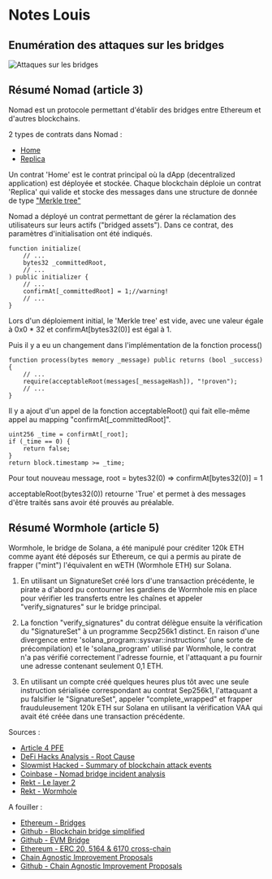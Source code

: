 # Notes Louis

## Enumération des attaques sur les bridges

![Attaques sur les bridges](bridge_attacks.png)

## Résumé Nomad (article 3)

Nomad est un protocole permettant d'établir des bridges entre Ethereum et d'autres blockchains.

2 types de contrats dans Nomad : 
* [Home](https://docs.nomad.xyz/the-nomad-protocol/smart-contracts/home)
* [Replica](https://docs.nomad.xyz/the-nomad-protocol/smart-contracts/replica)

Un contrat 'Home' est le contrat principal où la dApp (decentralized application) est déployée et stockée. 
Chaque blockchain déploie un contrat 'Replica' qui valide et stocke des messages dans une structure de donnée de type ["Merkle tree"](https://academy.binance.com/en/glossary/merkle-tree)

Nomad a déployé un contrat permettant de gérer la réclamation des utilisateurs sur leurs actifs ("bridged assets"). Dans ce contrat, des paramètres d'initialisation ont été indiqués.

```
function initialize(
    // ...
    bytes32 _committedRoot,
    // ...
) public initializer {
    // ...
    confirmAt[_committedRoot] = 1;//warning!
    // ...
}
```

Lors d'un déploiement initial, le 'Merkle tree' est vide, avec une valeur égale à 0x0 * 32 et confirmAt[bytes32(0)] est égal à 1.

Puis il y a eu un changement dans l'implémentation de la fonction process()

```
function process(bytes memory _message) public returns (bool _success) {
    // ...
    require(acceptableRoot(messages[_messageHash]), "!proven");
    // ...
}
```

Il y a ajout d'un appel de la fonction acceptableRoot() qui fait elle-même appel au mapping "confirmAt[_committedRoot]".

```
uint256 _time = confirmAt[_root];
if (_time == 0) {
    return false;
}
return block.timestamp >= _time;
```

Pour tout nouveau message, root = bytes32(0) => confirmAt[bytes32(0)] = 1

acceptableRoot(bytes32(0)) retourne 'True' et permet à des messages d'être traités sans avoir été prouvés au préalable.

## Résumé Wormhole (article 5)

Wormhole, le bridge de Solana, a été manipulé pour créditer 120k ETH comme ayant été déposés sur Ethereum, ce qui a permis au pirate de frapper ("mint") l'équivalent en wETH (Wormhole ETH) sur Solana.

1) En utilisant un SignatureSet créé lors d'une transaction précédente, le pirate a d'abord pu contourner les gardiens de Wormhole mis en place pour vérifier les transferts entre les chaînes et appeler "verify_signatures" sur le bridge principal.

2) La fonction "verify_signatures" du contrat délègue ensuite la vérification du "SignatureSet" à un programme Secp256k1 distinct. En raison d'une divergence entre 'solana_program::sysvar::instructions' (une sorte de précompilation) et le 'solana\_program' utilisé par Wormhole, le contrat n'a pas vérifié correctement l'adresse fournie, et l'attaquant a pu fournir une adresse contenant seulement 0,1 ETH.

3) En utilisant un compte créé quelques heures plus tôt avec une seule instruction sérialisée correspondant au contrat Sep256k1, l'attaquant a pu falsifier le "SignatureSet", appeler "complete\_wrapped" et frapper frauduleusement 120k ETH sur Solana en utilisant la vérification VAA qui avait été créée dans une transaction précédente.

Sources :
  * [Article 4 PFE](https://medium.com/coinmonks/cross-chain-bridge-vulnerability-summary-f16b7747f364)
  * [DeFi Hacks Analysis - Root Cause](https://web3sec.notion.site/web3sec/ba459372dc434341b99ec92a932f98dc?v=7fceca7b3da74aa8a99b49c44a2a3916)
  * [Slowmist Hacked - Summary of blockchain attack events](https://hacked.slowmist.io/?c=Bridge)
  * [Coinbase -  Nomad bridge incident analysis](https://www.coinbase.com/blog/nomad-bridge-incident-analysis)
  * [Rekt - Le layer 2](https://rekt.news/fr/the-second-layer/)
  * [Rekt - Wormhole](https://rekt.news/fr/wormhole-rekt/)

A fouiller : 

* [Ethereum - Bridges](https://ethereum.org/fr/developers/docs/bridges/)
* [Github - Blockchain bridge simplified](https://github.com/chainstack/blockchain-bridge-simplified)
* [Github - EVM Bridge](https://github.com/mineables/EVMBridge)
* [Ethereum - ERC 20, 5164 & 6170 cross-chain](https://eips.ethereum.org/erc)
* [Chain Agnostic Improvement Proposals](https://chainagnostic.org/CAIPs/caip-1)
* [Github - Chain Agnostic Improvement Proposals](https://github.com/ChainAgnostic/CAIPs)

